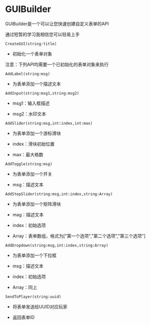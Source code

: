 # GUIBuilder

GUIBuilder是一个可以让您快速创建自定义表单的API

通过短暂的学习我相信您可以轻易上手

```CreateGUI(string:title)```
 
 - 初始化一个表单对象
 
注意：下列API均需要一个已初始化的表单对象来执行

```AddLabel(string:msg)```

 - 为表单添加一个描述文本
 
```AddInput(string:msg1,string:msg2)```

 - msg1：输入框描述
 
 - msg2：水印文本

```AddSlider(string:msg,int:index,int:max)```

 - 为表单添加一个游标滑块
 
 - index：滑块初始位置
 
 - max：最大格数
 
```AddToggle(string:msg)```

 - 为表单添加一个开关
 
 - msg：描述文本
 
```AddStepSlider(string:msg,int:index,string:Array)```

 - 为表单添加一个矩阵滑块
 
 - mag：描述文本
 
 - index：初始选项
 
 - Array：表单数组，格式为["第一个选项","第二个选项","第三个选项"]
 
 ```AddDropdown(string:msg,int:index,string:Array)```
 
  - 为表单添加一个下拉框
  
  - msg：描述文本
  
  - index：初始选项
  
  - Array：同上
  
 ```SendToPlayer(string:uuid)```
 
 - 将表单发送给UUID对应玩家
 
 - 返回表单ID